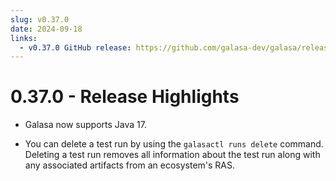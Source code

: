 ```yaml
---
slug: v0.37.0
date: 2024-09-18
links:
  - v0.37.0 GitHub release: https://github.com/galasa-dev/galasa/releases/tag/v0.37.0
---
```


# 0.37.0 - Release Highlights

- Galasa now supports Java 17.

- You can delete a test run by using the `galasactl runs delete` command. Deleting a test run removes all information about the test run along with any associated artifacts from an ecosystem's RAS.
